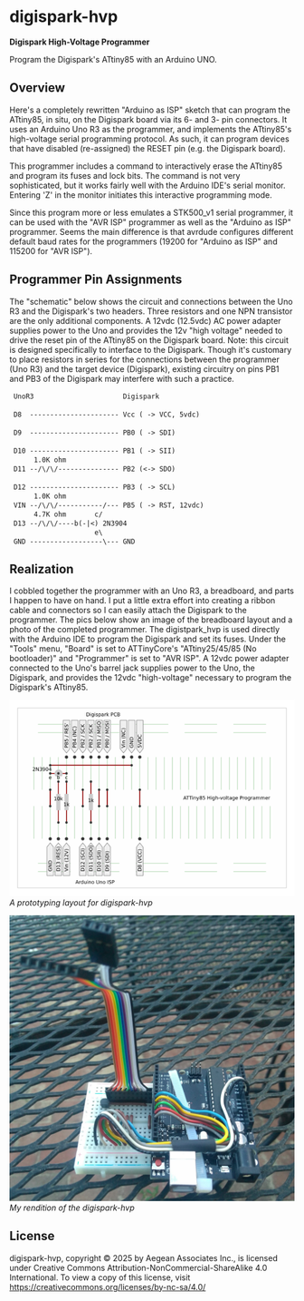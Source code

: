 # digispark-hvp
__Digispark High-Voltage Programmer__

Program the Digispark's ATtiny85 with an Arduino UNO.
<!-- keywords: arduino uno digispark attiny85 high-voltage programmer -->

## Overview

Here's a completely rewritten "Arduino as ISP" sketch that can program the
ATtiny85, in situ, on the Digispark board via its 6- and 3- pin connectors.
It uses an Arduino Uno R3 as the programmer, and implements the ATtiny85's
high-voltage serial programming protocol. As such, it can program devices
that have disabled (re-assigned) the RESET pin (e.g. the Digispark board).

This programmer includes a command to interactively erase the ATtiny85
and program its fuses and lock bits. The command is not very sophisticated,
but it works fairly well with the Arduino IDE's serial monitor. Entering
'Z' in the monitor initiates this interactive programming mode.

Since this program more or less emulates a STK500_v1 serial programmer,
it can be used with the "AVR ISP" programmer as well as the "Arduino
as ISP" programmer. Seems the main difference is that avrdude configures
different default baud rates for the programmers (19200 for "Arduino as
ISP" and 115200 for "AVR ISP").

## Programmer Pin Assignments

The "schematic" below shows the circuit and connections between the Uno R3
and the Digispark's two headers. Three resistors and one NPN transistor are
the only additional components. A 12vdc (12.5vdc) AC power adapter supplies
power to the Uno and provides the 12v "high voltage" needed to drive the
reset pin of the ATtiny85 on the Digispark board. Note: this circuit is
designed specifically to interface to the Digispark. Though it's customary
to place resistors in series for the connections between the programmer
(Uno R3) and the target device (Digispark), existing circuitry on pins PB1
and PB3 of the Digispark may interfere with such a practice.

~~~
 UnoR3                      Digispark
 
 D8  ---------------------- Vcc ( -> VCC, 5vdc)
 
 D9  ---------------------- PB0 ( -> SDI)
 
 D10 ---------------------- PB1 ( -> SII)
      1.0K ohm
 D11 --/\/\/--------------- PB2 (<-> SDO)
 
 D12 ---------------------- PB3 ( -> SCL)
      1.0K ohm
 VIN --/\/\/-----------/--- PB5 ( -> RST, 12vdc)
      4.7K ohm       c/
 D13 --/\/\/----b(-|<) 2N3904
                     e\
 GND ------------------\--- GND
~~~

## Realization

I cobbled together the programmer with an Uno R3, a breadboard, and parts I
happen to have on hand. I put a little extra effort into creating a ribbon
cable and connectors so I can easily attach the Digispark to the programmer.
The pics below show an image of the breadboard layout and a photo of the
completed programmer. The digistpark_hvp is used directly with the Arduino IDE
to program the Digispark and set its fuses. Under the "Tools" menu, "Board"
is set to ATTinyCore's "ATtiny25/45/85 (No bootloader)" and "Programmer"
is set to "AVR ISP". A 12vdc power adapter connected to the Uno's barrel jack
supplies power to the Uno, the Digispark, and provides the 12vdc "high-voltage"
necessary to program the Digispark's ATtiny85.

![](readme-protoboard.png)  
*A prototyping layout for digispark-hvp*

![](readme-digispark-hvp.jpg)  
*My rendition of the digispark-hvp*


## License

digispark-hvp, copyright © 2025 by Aegean Associates Inc., is licensed under
Creative Commons Attribution-NonCommercial-ShareAlike 4.0 International. To
view a copy of this license, visit
https://creativecommons.org/licenses/by-nc-sa/4.0/ 
